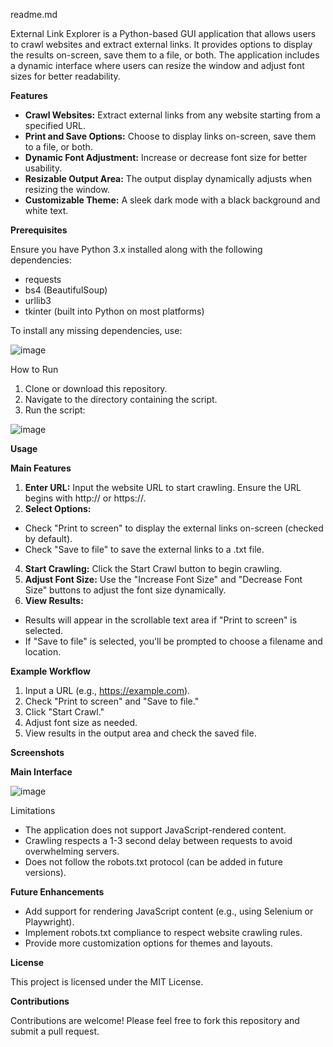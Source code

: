 readme.md

External Link Explorer is a Python-based GUI application that allows users to crawl websites and extract external links. It provides options to display the results on-screen, save them to a file, or both. The application includes a dynamic interface where users can resize the window and adjust font sizes for better readability.

**Features**

- **Crawl Websites:** Extract external links from any website starting from a specified URL.
- **Print and Save Options:** Choose to display links on-screen, save them to a file, or both.
- **Dynamic Font Adjustment:** Increase or decrease font size for better usability.
- **Resizable Output Area:** The output display dynamically adjusts when resizing the window.
- **Customizable Theme:** A sleek dark mode with a black background and white text.

**Prerequisites**

Ensure you have Python 3.x installed along with the following dependencies:

- requests
- bs4 (BeautifulSoup)
- urllib3
- tkinter (built into Python on most platforms)

To install any missing dependencies, use:

![image](https://github.com/user-attachments/assets/37f558de-fc96-46f9-a504-2ed2e3992c8c)

How to Run

1. Clone or download this repository.
2. Navigate to the directory containing the script.
3. Run the script:

![image](https://github.com/user-attachments/assets/9789835b-1f96-4dde-badc-874f63548c13)

**Usage**

**Main Features**

1. **Enter URL:** Input the website URL to start crawling. Ensure the URL begins with http:// or https://.
2. **Select Options:**

- Check "Print to screen" to display the external links on-screen (checked by default).
- Check "Save to file" to save the external links to a .txt file.

4. **Start Crawling:** Click the Start Crawl button to begin crawling.
5. **Adjust Font Size:** Use the "Increase Font Size" and "Decrease Font Size" buttons to adjust the font size dynamically.
6. **View Results:**

- Results will appear in the scrollable text area if "Print to screen" is selected.
- If "Save to file" is selected, you'll be prompted to choose a filename and location.

**Example Workflow**

1. Input a URL (e.g., https://example.com).
2. Check "Print to screen" and "Save to file."
3. Click "Start Crawl."
4. Adjust font size as needed.
5. View results in the output area and check the saved file.

**Screenshots**

**Main Interface**

![image](https://github.com/user-attachments/assets/fb196054-6f3b-4e0f-b5bb-230e7755a0ad)

Limitations

- The application does not support JavaScript-rendered content.
- Crawling respects a 1-3 second delay between requests to avoid overwhelming servers.
- Does not follow the robots.txt protocol (can be added in future versions).

**Future Enhancements**

- Add support for rendering JavaScript content (e.g., using Selenium or Playwright).
- Implement robots.txt compliance to respect website crawling rules.
- Provide more customization options for themes and layouts.

**License**

This project is licensed under the MIT License.

**Contributions**

Contributions are welcome! Please feel free to fork this repository and submit a pull request.
